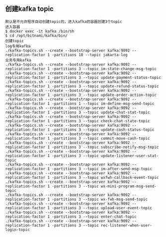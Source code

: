 ## 创建kafka topic
    默认是不允许程序自动创建topic的，进入kafka的容器创建3个topic
    进入容器
    $ docker exec -it kafka /bin/sh
    $ cd /opt/bitnami/kafka/bin/
    创建topic
    log专用kafka
    ./kafka-topics.sh --create --bootstrap-server kafka:9092 --replication-factor 1 -partitions 10 --topic jakarta-log
    业务专用kafka
    ./kafka-topics.sh --create --bootstrap-server kafka:9092 --replication-factor 1 -partitions 3 --topic im-state-change-msg-topic
    ./kafka-topics.sh --create --bootstrap-server kafka:9092 --replication-factor 1 -partitions 3 --topic update-payment-status-topic 
    ./kafka-topics.sh --create --bootstrap-server kafka:9092 --replication-factor 1 -partitions 3 --topic update-refund-status-topic
    ./kafka-topics.sh --create --bootstrap-server kafka:9092 --replication-factor 1 -partitions 3 --topic update-order-action-topic 
    ./kafka-topics.sh --create --bootstrap-server kafka:9092 --replication-factor 1 -partitions 1 --topic im-define-msg-send-topic 
    ./kafka-topics.sh --create --bootstrap-server kafka:9092 --replication-factor 1 -partitions 3 --topic update-chat-stat-topic
    ./kafka-topics.sh --create --bootstrap-server kafka:9092 --replication-factor 1 -partitions 3 --topic check-chat-state-topic
    ./kafka-topics.sh --create --bootstrap-server kafka:9092 --replication-factor 1 -partitions 3 --topic update-cash-status-topic
    ./kafka-topics.sh --create --bootstrap-server kafka:9092 --replication-factor 1 -partitions 3 --topic commit-move-cash-topic
    ./kafka-topics.sh --create --bootstrap-server kafka:9092 --replication-factor 1 -partitions 3 --topic subscribe-notify-msg-topic
    ./kafka-topics.sh --create --bootstrap-server kafka:9092 --replication-factor 1 -partitions 3 --topic update-listener-user-stat-topic
    ./kafka-topics.sh --create --bootstrap-server kafka:9092 --replication-factor 1 -partitions 3 --topic im-after-send-msg-topic
    ./kafka-topics.sh --create --bootstrap-server kafka:9092 --replication-factor 1 -partitions 3 --topic wxfwh-callback-event-topic
    ./kafka-topics.sh --create --bootstrap-server kafka:9092 --replication-factor 1 -partitions 3 --topic wx-mini-program-msg-send-topic
    ./kafka-topics.sh --create --bootstrap-server kafka:9092 --replication-factor 1 -partitions 3 --topic wx-fwh-msg-send-topic
    ./kafka-topics.sh --create --bootstrap-server kafka:9092 --replication-factor 1 -partitions 3 --topic upload-user-event-topic
    ./kafka-topics.sh --create --bootstrap-server kafka:9092 --replication-factor 1 -partitions 3 --topic enter-chat-topic
    ./kafka-topics.sh --create --bootstrap-server kafka:9092 --replication-factor 1 -partitions 3 --topic rec-listener-when-user-login-topic